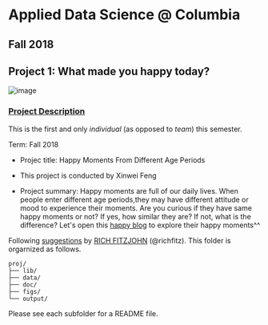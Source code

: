# Applied Data Science @ Columbia
## Fall 2018
## Project 1: What made you happy today?

![image](figs/title.jpeg)

### [Project Description](doc/)
This is the first and only *individual* (as opposed to *team*) this semester. 

Term: Fall 2018

+ Projec title: Happy Moments From Different Age Periods
+ This project is conducted by Xinwei Feng

+ Project summary: Happy moments are full of our daily lives. When people enter different age periods,they may have different attitude or mood to experience their moments. Are you curious if they have same happy moments or not? If yes, how similar they are? If not, what is the difference? 
Let's open this [happy blog](file:///Users/Anny/Documents/GitHub/Fall2018-Proj1-xf2168/doc/proj1_xf2168.html)
to explore their happy moments^^



Following [suggestions](http://nicercode.github.io/blog/2013-04-05-projects/) by [RICH FITZJOHN](http://nicercode.github.io/about/#Team) (@richfitz). This folder is orgarnized as follows.

```
proj/
├── lib/
├── data/
├── doc/
├── figs/
└── output/
```

Please see each subfolder for a README file.
